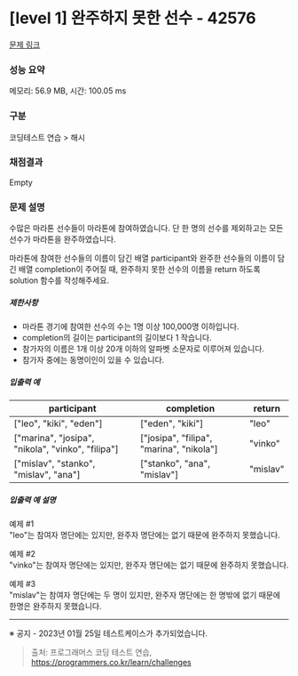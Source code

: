 # [level 1] 완주하지 못한 선수 - 42576 

[문제 링크](https://school.programmers.co.kr/learn/courses/30/lessons/42576) 

### 성능 요약

메모리: 56.9 MB, 시간: 100.05 ms

### 구분

코딩테스트 연습 > 해시

### 채점결과

Empty

### 문제 설명

<p style="user-select: auto;">수많은 마라톤 선수들이 마라톤에 참여하였습니다. 단 한 명의 선수를 제외하고는 모든 선수가 마라톤을 완주하였습니다.</p>

<p style="user-select: auto;">마라톤에 참여한 선수들의 이름이 담긴 배열 participant와 완주한 선수들의 이름이 담긴 배열 completion이 주어질 때, 완주하지 못한 선수의 이름을 return 하도록 solution 함수를 작성해주세요.</p>

<h5 style="user-select: auto;">제한사항</h5>

<ul style="user-select: auto;">
<li style="user-select: auto;">마라톤 경기에 참여한 선수의 수는 1명 이상 100,000명 이하입니다.</li>
<li style="user-select: auto;">completion의 길이는 participant의 길이보다 1 작습니다.</li>
<li style="user-select: auto;">참가자의 이름은 1개 이상 20개 이하의 알파벳 소문자로 이루어져 있습니다.</li>
<li style="user-select: auto;">참가자 중에는 동명이인이 있을 수 있습니다.</li>
</ul>

<h5 style="user-select: auto;">입출력 예</h5>
<table class="table" style="user-select: auto;">
        <thead style="user-select: auto;"><tr style="user-select: auto;">
<th style="user-select: auto;">participant</th>
<th style="user-select: auto;">completion</th>
<th style="user-select: auto;">return</th>
</tr>
</thead>
        <tbody style="user-select: auto;"><tr style="user-select: auto;">
<td style="user-select: auto;">["leo", "kiki", "eden"]</td>
<td style="user-select: auto;">["eden", "kiki"]</td>
<td style="user-select: auto;">"leo"</td>
</tr>
<tr style="user-select: auto;">
<td style="user-select: auto;">["marina", "josipa", "nikola", "vinko", "filipa"]</td>
<td style="user-select: auto;">["josipa", "filipa", "marina", "nikola"]</td>
<td style="user-select: auto;">"vinko"</td>
</tr>
<tr style="user-select: auto;">
<td style="user-select: auto;">["mislav", "stanko", "mislav", "ana"]</td>
<td style="user-select: auto;">["stanko", "ana", "mislav"]</td>
<td style="user-select: auto;">"mislav"</td>
</tr>
</tbody>
      </table>
<h5 style="user-select: auto;">입출력 예 설명</h5>

<p style="user-select: auto;">예제 #1<br style="user-select: auto;">
"leo"는 참여자 명단에는 있지만, 완주자 명단에는 없기 때문에 완주하지 못했습니다.</p>

<p style="user-select: auto;">예제 #2<br style="user-select: auto;">
"vinko"는 참여자 명단에는 있지만, 완주자 명단에는 없기 때문에 완주하지 못했습니다.</p>

<p style="user-select: auto;">예제 #3<br style="user-select: auto;">
"mislav"는 참여자 명단에는 두 명이 있지만, 완주자 명단에는 한 명밖에 없기 때문에 한명은 완주하지 못했습니다.</p>

<hr style="user-select: auto;">

<p style="user-select: auto;">※ 공지 - 2023년 01월 25일 테스트케이스가 추가되었습니다.</p>


> 출처: 프로그래머스 코딩 테스트 연습, https://programmers.co.kr/learn/challenges